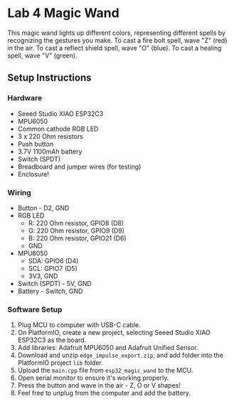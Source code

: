 # Lab 4 Magic Wand

This magic wand lights up different colors, representing different spells by recognizing the gestures you make. To cast a fire bolt spell, wave "Z" (red) in the air. To cast a reflect shield spell, wave "O" (blue). To cast a healing spell, wave "V" (green).  

## Setup Instructions

### Hardware
- Seeed Studio XIAO ESP32C3
- MPU6050
- Common cathode RGB LED
- 3 x 220 Ohm resistors
- Push button
- 3.7V 1100mAh battery
- Switch (SPDT)
- Breadboard and jumper wires (for testing)
- Enclosure!

### Wiring
- Button - D2, GND
- RGB LED
    - R: 220 Ohm resistor, GPIO8 (D8)
    - G: 220 Ohm resistor, GPIO9 (D9)
    - B: 220 Ohm resistor, GPIO21 (D6)
    - GND
- MPU6050
    - SDA: GPIO6 (D4)
    - SCL: GPIO7 (D5)
    - 3V3, GND
- Switch (SPDT) - 5V, GND
- Battery - Switch, GND

### Software Setup
1. Plug MCU to computer with USB-C cable.
2. On PlatformIO, create a new project, selecting Seeed Studio XIAO ESP32C3 as the board.
3. Add libraries: Adafruit MPU6050 and Adafruit Unified Sensor.
4. Download and unzip `edge_impulse_export.zip`, and add folder into the PlatformIO project `lib` folder.
5. Upload the `main.cpp` file from `esp32_magic_wand` to the MCU.
6. Open serial monitor to ensure it's working properly.
7. Press the button and wave in the air - Z, O or V shapes!
8. Feel free to unplug from the computer and add the battery.
